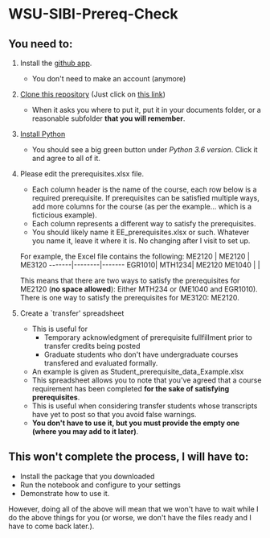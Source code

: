 # WSU-SIBI-Prereq-Check

## You need to:

1. Install the [github app](https://desktop.github.com/).
   - You don't need to make an account (anymore)
2. [Clone this repository](x-github-client://openRepo/https://github.com/josephcslater/WSU-SIBI-Prereq-Check) (Just click on [this link](x-github-client://openRepo/https://github.com/josephcslater/WSU-SIBI-Prereq-Check))
   - When it asks you where to put it, put it in your documents folder, or a reasonable subfolder **that you will remember**.
3. [Install Python](https://www.anaconda.com/download/)
   - You should see a big green button under *Python 3.6 version*. Click it and agree to all of it.
4. Please edit the prerequisites.xlsx file.
   - Each column header is the name of the course, each row below is a required prerequisite. If  prerequisites can be satisfied multiple ways, add more columns for the course (as per the example... which is a ficticious example).
   - Each column represents a different way to satisfy the prerequisites.
   - You should likely name it EE_prerequisites.xlsx or such. Whatever you name it, leave it where it is. No changing after I visit to set up.

   For example, the Excel file contains the following:
   ME2120 | ME2120 | ME3120
   -------|--------|-------
   EGR1010| MTH1234| ME2120
   ME1040 |        |

   This means that there are two ways to satisfy the prerequisites for ME2120 (**no space allowed**): Either MTH234 or (ME1040 and EGR1010). There is one way to satisfy the prerequisites for ME3120: ME2120.
5.  Create a `transfer' spreadsheet
    - This is useful for
       - Temporary acknowledgment of prerequisite fullfillment prior to transfer credits being posted
       - Graduate students who don't have undergraduate courses transfered and evaluated formally.
    - An example is given as Student_prerequisite_data_Example.xlsx
    - This spreadsheet allows you to note that you've agreed that a course requirement has been completed **for the sake of satisfying prerequisites**.
    - This is useful when considering transfer students whose transcripts have yet to post so that you avoid false warnings.
    - **You don't have to use it, but you must provide the empty one (where you may add to it later)**.

## This won't complete the process, I will have to:

- Install the package that you downloaded
- Run the notebook and configure to your settings
- Demonstrate how to use it.

However, doing all of the above will mean that we won't have to wait while I do the above things for you (or worse, we don't have the files ready and I have to come back later.).

